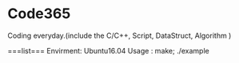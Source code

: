 # Code365
Coding everyday.(include the C/C++, Script, DataStruct, Algorithm )


===list===
Envirment: Ubuntu16.04
Usage    : make; ./example







